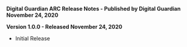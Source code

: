 **Digital Guardian ARC Release Notes - Published by Digital Guardian November 24, 2020**


**Version 1.0.0 - Released November 24, 2020**

* Initial Release
